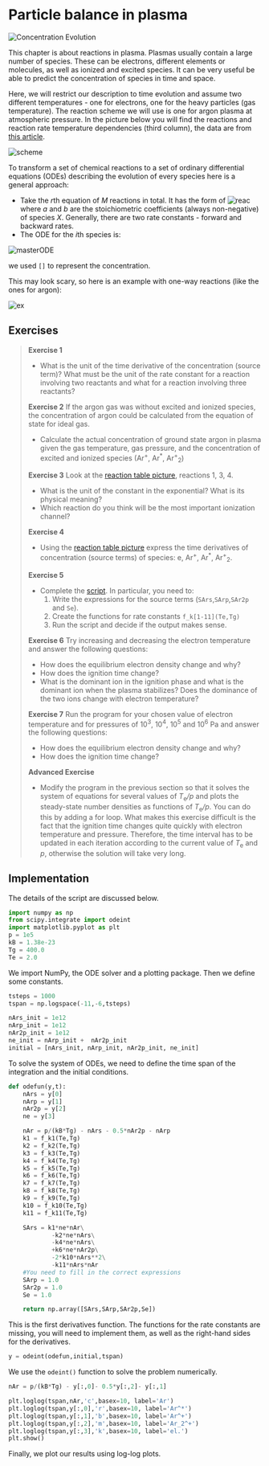 # Particle balance in plasma

![Concentration Evolution](https://github.com/tungli/F5170-python/blob/master/6_Balance/reactions.svg)

This chapter is about reactions in plasma.
Plasmas usually contain a large number of species.
These can be electrons, different elements or molecules, as well as ionized and excited species.
It can be very useful be able to predict the concentration of species in time and space.

Here, we will restrict our description to time evolution and assume two different temperatures - one for electrons, one for the heavy particles (gas temperature).
The reaction scheme we will use is one for argon plasma at atmospheric pressure.
In the picture below you will find the reactions and reaction rate temperature dependencies (third column), the data are from [this article](https://journals.aps.org/pre/abstract/10.1103/PhysRevE.85.056404).

![scheme](https://github.com/tungli/F5170-python/blob/master/6_Balance/rate_table.png)

To transform a set of chemical reactions to a set of ordinary differential equations (ODEs) describing the evolution of every species here is a general approach:
 * Take the *r*th equation of *M* reactions in total. It has the form of ![reac](http://mathurl.com/ycnjqt5p.png) where *a* and *b* are the stoichiometric coefficients (always non-negative) of species *X*. Generally, there are two rate constants - forward and backward rates.
 * The ODE for the *i*th species is:

![masterODE](http://mathurl.com/yd4yxekn.png)

we used `[]` to represent the concentration.

This may look scary, so here is an example with one-way reactions (like the ones for argon):

![ex](http://mathurl.com/ycv8c7w5.png)


## Exercises
>  **Exercise 1**
>  * What is the unit of the time derivative of the concentration (source term)? What must be the unit of the rate constant for a reaction involving two reactants and what for a reaction involving three reactants?
>  
>  **Exercise 2**
>  If the argon gas was without excited and ionized species, the concentration of argon could be calculated from the equation of state for ideal gas.
>  * Calculate the actual concentration of ground state argon in plasma given the gas temperature, gas pressure, and the concentration of excited and ionized species (Ar<sup>+</sup>, Ar<sup>\*</sup>, Ar<sup>+</sup><sub>2</sub>)
>  
>  **Exercise 3**
>  Look at the [reaction table picture](https://github.com/tungli/F5170-python/blob/master/6_Balance/rate_table.png), reactions 1, 3, 4.
>  * What is the unit of the constant in the exponential? What is its physical meaning?
>  * Which reaction do you think will be the most important ionization channel?
>  
>  **Exercise 4**
>  * Using the [reaction table picture](https://github.com/tungli/F5170-python/blob/master/6_Balance/rate_table.png) express the time derivatives of concentration (source terms) of species: e, Ar<sup>+</sup>, Ar<sup>\*</sup>, Ar<sup>+</sup><sub>2</sub>.
>  
>  **Exercise 5**
>  * Complete the [script](https://github.com/tungli/F5170-python/blob/master/6_Balance/odesolve.py). In particular, you need to:
>    1. Write the expressions for the source terms (`SArs`,`SArp`,`SAr2p` and `Se`).
>    2. Create the functions for rate constants `f_k[1-11](Te,Tg)`
>    3. Run the script and decide if the output makes sense.
>  
>  **Exercise 6**
>  Try increasing and decreasing the electron temperature and answer the following questions:
>  * How does the equilibrium electron density change and why?
>  * How does the ignition time change?
>  * What is the dominant ion in the ignition phase and what is the dominant ion when the plasma stabilizes? Does the dominance of the two ions change with electron temperature?
>  
>  **Exercise 7**
>  Run the program for your chosen value of electron temperature and for pressures of 10<sup>3</sup>, 10<sup>4</sup>, 10<sup>5</sup> and 10<sup>6</sup> Pa and answer the following questions:
>  * How does the equilibrium electron density change and why?
>  * How does the ignition time change?
>  
>  **Advanced Exercise**
>  * Modify the program in the previous section so that it solves the system of equations for several values of *T*<sub>e</sub>*/p* and plots the steady-state number densities as functions of *T*<sub>e</sub>*/p*. You can do this by adding a for loop. What makes this exercise difficult is the fact that the ignition time changes quite quickly with electron temperature and pressure. Therefore, the time interval has to be updated in each iteration according to the current value of *T*<sub>e</sub> and *p*, otherwise the solution will take very long.


## Implementation
The details of the script are discussed below.
```python
import numpy as np
from scipy.integrate import odeint
import matplotlib.pyplot as plt 
p = 1e5
kB = 1.38e-23
Tg = 400.0
Te = 2.0
```
We import NumPy, the ODE solver and a plotting package.
Then we define some constants.

```python
tsteps = 1000
tspan = np.logspace(-11,-6,tsteps)

nArs_init = 1e12
nArp_init = 1e12
nAr2p_init = 1e12
ne_init = nArp_init +  nAr2p_init
initial = [nArs_init, nArp_init, nAr2p_init, ne_init]
```
To solve the system of ODEs, we need to define the time span of the integration and the initial conditions.

```python
def odefun(y,t):
    nArs = y[0]
    nArp = y[1]
    nAr2p = y[2]
    ne = y[3]

    nAr = p/(kB*Tg) - nArs - 0.5*nAr2p - nArp
    k1 = f_k1(Te,Tg)    
    k2 = f_k2(Te,Tg)
    k3 = f_k3(Te,Tg)
    k4 = f_k4(Te,Tg)
    k5 = f_k5(Te,Tg)
    k6 = f_k6(Te,Tg)
    k7 = f_k7(Te,Tg)
    k8 = f_k8(Te,Tg)
    k9 = f_k9(Te,Tg)
    k10 = f_k10(Te,Tg)
    k11 = f_k11(Te,Tg)

    SArs = k1*ne*nAr\
            -k2*ne*nArs\
            -k4*ne*nArs\
            +k6*ne*nAr2p\
            -2*k10*nArs**2\
            -k11*nArs*nAr
    #You need to fill in the correct expressions
    SArp = 1.0
    SAr2p = 1.0
    Se = 1.0

    return np.array([SArs,SArp,SAr2p,Se])
```
This is the first derivatives function.
The functions for the rate constants are missing, you will need to implement them, as well as the right-hand sides for the derivatives.

```python
y = odeint(odefun,initial,tspan) 
```
We use the `odeint()` function to solve the problem numerically.

```python
nAr = p/(kB*Tg) - y[:,0]- 0.5*y[:,2]- y[:,1]

plt.loglog(tspan,nAr,'c',basex=10, label='Ar')
plt.loglog(tspan,y[:,0],'r',basex=10, label='Ar^*')
plt.loglog(tspan,y[:,1],'b',basex=10, label='Ar^+')
plt.loglog(tspan,y[:,2],'m',basex=10, label='Ar_2^+')
plt.loglog(tspan,y[:,3],'k',basex=10, label='el.')
plt.show()
```
Finally, we plot our results using log-log plots.




